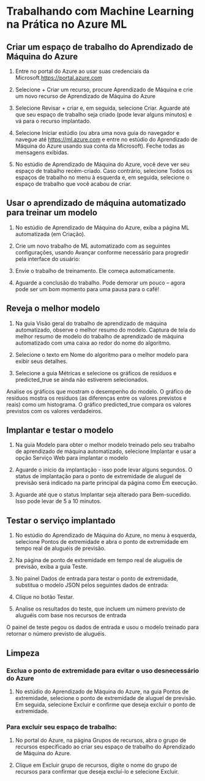 # Trabalhando com Machine Learning na Prática no Azure ML

## Criar um espaço de trabalho do Aprendizado de Máquina do Azure

1. Entre no portal do Azure ao usar suas credenciais da Microsoft.https://portal.azure.com

2. Selecione + Criar um recurso, procure Aprendizado de Máquina e crie um novo recurso de Aprendizado de Máquina do Azure

3. Selecione Revisar + criar e, em seguida, selecione Criar. Aguarde até que seu espaço de trabalho seja criado (pode levar alguns minutos) e vá para o recurso implantado.

4. Selecione Iniciar estúdio (ou abra uma nova guia do navegador e navegue até https://ml.azure.com e entre no estúdio do Aprendizado de Máquina do Azure usando sua conta da Microsoft). Feche todas as mensagens exibidas.

5. No estúdio de Aprendizado de Máquina do Azure, você deve ver seu espaço de trabalho recém-criado. Caso contrário, selecione Todos os espaços de trabalho no menu à esquerda e, em seguida, selecione o espaço de trabalho que você acabou de criar.

## Usar o aprendizado de máquina automatizado para treinar um modelo

1. No estúdio de Aprendizado de Máquina do Azure, exiba a página ML automatizada (em Criação).

2. Crie um novo trabalho de ML automatizado com as seguintes configurações, usando Avançar conforme necessário para progredir pela interface do usuário:

3. Envie o trabalho de treinamento. Ele começa automaticamente.

4. Aguarde a conclusão do trabalho. Pode demorar um pouco – agora pode ser um bom momento para uma pausa para o café!

## Reveja o melhor modelo

1. Na guia Visão geral do trabalho de aprendizado de máquina automatizado, observe o melhor resumo do modelo. Captura de tela do melhor resumo de modelo do trabalho de aprendizado de máquina automatizado com uma caixa ao redor do nome do algoritmo.

2. Selecione o texto em Nome do algoritmo para o melhor modelo para exibir seus detalhes.

3. Selecione a guia Métricas e selecione os gráficos de resíduos e predicted_true se ainda não estiverem selecionados.

Analise os gráficos que mostram o desempenho do modelo. O gráfico de resíduos mostra os resíduos (as diferenças entre os valores previstos e reais) como um histograma. O gráfico predicted_true compara os valores previstos com os valores verdadeiros.

## Implantar e testar o modelo

1. Na guia Modelo para obter o melhor modelo treinado pelo seu trabalho de aprendizado de máquina automatizado, selecione Implantar e usar a opção Serviço Web para implantar o modelo

2. Aguarde o início da implantação - isso pode levar alguns segundos. O status de implantação para o ponto de extremidade de aluguel de previsão será indicado na parte principal da página como Em execução.

3. Aguarde até que o status Implantar seja alterado para Bem-sucedido. Isso pode levar de 5 a 10 minutos.

## Testar o serviço implantado

1. No estúdio do Aprendizado de Máquina do Azure, no menu à esquerda, selecione Pontos de extremidade e abra o ponto de extremidade em tempo real de aluguéis de previsão.

2. Na página de ponto de extremidade em tempo real de aluguéis de previsão, exiba a guia Teste.

3. No painel Dados de entrada para testar o ponto de extremidade, substitua o modelo JSON pelos seguintes dados de entrada:

4. Clique no botão Testar.

5. Analise os resultados do teste, que incluem um número previsto de aluguéis com base nos recursos de entrada

O painel de teste pegou os dados de entrada e usou o modelo treinado para retornar o número previsto de aluguéis.

## Limpeza

### Exclua o ponto de extremidade para evitar o uso desnecessário do Azure

1. No estúdio do Aprendizado de Máquina do Azure, na guia Pontos de extremidade, selecione o ponto de extremidade de aluguel de previsão. Em seguida, selecione Excluir e confirme que deseja excluir o ponto de extremidade.

### Para excluir seu espaço de trabalho:

1. No portal do Azure, na página Grupos de recursos, abra o grupo de recursos especificado ao criar seu espaço de trabalho do Aprendizado de Máquina do Azure.

2. Clique em Excluir grupo de recursos, digite o nome do grupo de recursos para confirmar que deseja excluí-lo e selecione Excluir.

